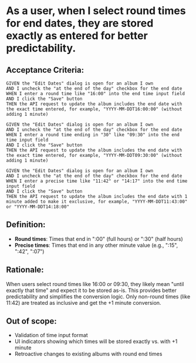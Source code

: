 # As a user, when I select round times for end dates, they are stored exactly as entered for better predictability.

## Acceptance Criteria:

```
GIVEN the "Edit Dates" dialog is open for an album I own
AND I uncheck the "at the end of the day" checkbox for the end date
WHEN I enter a round time like "16:00" into the end time input field
AND I click the "Save" button
THEN the API request to update the album includes the end date with the exact time entered, for example, "YYYY-MM-DDT16:00:00" (without adding 1 minute)

GIVEN the "Edit Dates" dialog is open for an album I own
AND I uncheck the "at the end of the day" checkbox for the end date
WHEN I enter a round time ending in "30" like "09:30" into the end time input field
AND I click the "Save" button
THEN the API request to update the album includes the end date with the exact time entered, for example, "YYYY-MM-DDT09:30:00" (without adding 1 minute)

GIVEN the "Edit Dates" dialog is open for an album I own
AND I uncheck the "at the end of the day" checkbox for the end date
WHEN I enter a precise time like "11:42" or "14:17" into the end time input field
AND I click the "Save" button
THEN the API request to update the album includes the end date with 1 minute added to make it exclusive, for example, "YYYY-MM-DDT11:43:00" or "YYYY-MM-DDT14:18:00"
```

## Definition:
- **Round times**: Times that end in ":00" (full hours) or ":30" (half hours)
- **Precise times**: Times that end in any other minute value (e.g., ":15", ":42", ":07")

## Rationale:
When users select round times like 16:00 or 09:30, they likely mean "until exactly that time" and expect it to be stored as-is. This provides better predictability and simplifies the conversion logic. Only non-round times (like 11:42) are treated as inclusive and get the +1 minute conversion.

## Out of scope:
- Validation of time input format
- UI indicators showing which times will be stored exactly vs. with +1 minute
- Retroactive changes to existing albums with round end times
